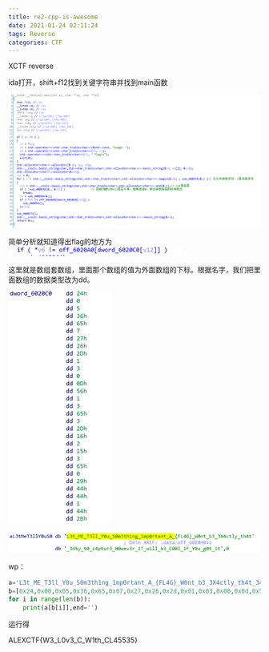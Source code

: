 ```yaml
---
title: re2-cpp-is-awesome
date: 2021-01-24 02:11:24
tags: Reverse
categories: CTF
---
```


XCTF reverse

ida打开，shift+f12找到关键字符串并找到main函数

![](re2-cpp-is-awesome/1%E6%8D%95%E8%8E%B7.PNG)

简单分析就知道得出flag的地方为![](re2-cpp-is-awesome/2%E6%8D%95%E8%8E%B7.PNG)

这里就是数组套数组，里面那个数组的值为外面数组的下标。根据名字，我们把里面数组的数据类型改为dd。

![](re2-cpp-is-awesome/3%E6%8D%95%E8%8E%B7.PNG)

![](re2-cpp-is-awesome/4%E6%8D%95%E8%8E%B7.PNG)

wp：

```python
a='L3t_ME_T3ll_Y0u_S0m3th1ng_1mp0rtant_A_{FL4G}_W0nt_b3_3X4ctly_th4t_345y_t0_c4ptur3_H0wev3r_1T_w1ll_b3_C00l_1F_Y0u_g0t_1t'
b=[0x24,0x00,0x05,0x36,0x65,0x07,0x27,0x26,0x2d,0x01,0x03,0x00,0x0d,0x56,0x01,0x03,0x65,0x03,0x2d,0x16,0x02,0x15,0x03,0x65,0x00,0x29,0x44,0x44,0x01,0x44,0x2b]
for i in range(len(b)):
    print(a[b[i]],end='')
```

运行得

ALEXCTF{W3_L0v3_C_W1th_CL45535}